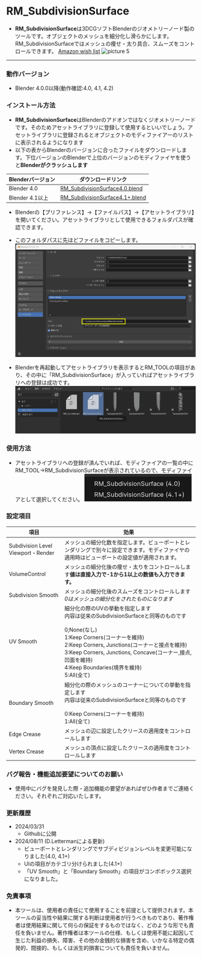 # RM_SubdivisionSurface
- **RM_SubdivisionSurface**は3DCGソフトBlenderのジオメトリーノード製のツールです。オブジェクトのメッシュを細分化し滑らかにします。RM_SubdivisionSurfaceではメッシュの痩せ・太り具合、スムーズをコントロールできます。 [Amazon wish list](https://t.co/uyceRKkqjA)
![picture 5](images/bdcbae986be22dce2d72e371dd7131aabb05b65b88d289c0de2dd2585ed3a1e0.gif)  

---

### 動作バージョン
- Blender 4.0.0以降(動作確認:4.0, 4.1, 4.2)

### インストール方法
- **RM_SubdivisionSurface**はBlenderのアドオンではなくジオメトリーノードです。そのためアセットライブラリに登録して使用するといいでしょう。アセットライブラリに登録されるとオブジェクトのモディファイアーのリストに表示されるようになります
- 以下の表からBlenderのバージョンに合ったファイルをダウンロードします。下位バージョンのBlenderで上位のバージョンのモディファイヤを使うと**Blenderがクラッシュします**

|Blenderバージョン|ダウンロードリンク|
|---|---|
|Blender 4.0|[RM_SubdivisionSurface4.0.blend](https://github.com/RanmanEmpire/RM_SubdivisionSurface/raw/main/RM_TOOL/RM_SubdivisionSurface/RM_SubdivisionSurface4.0.blend)|
|Blender 4.1以上|[RM_SubdivisionSurface4.1+.blend](https://github.com/RanmanEmpire/RM_SubdivisionSurface/raw/main/RM_TOOL/RM_SubdivisionSurface/RM_SubdivisionSurface4.1+.blend)|


- Blenderの【プリファレンス】→【ファイルパス】→【アセットライブラリ】を開いてください。アセットライブラリとして使用できるフォルダパスが確認できます。
- このフォルダパスに先ほどファイルをコピーします。
![picture 3](images/1a12f693c34850dae32a3567cb73ea84a97095868f4e5d3949fd625dce664d06.png)  

- Blenderを再起動してアセットライブラリを表示するとRM_TOOLの項目があり、その中に「RM_SubdivisionSurface」が入っていればアセットライブラリへの登録は成功です。
![picture 1](images/c187ad54f4795111348d2ee52c2889a48ed92742aecf3c8175ad93a5fcece455.png)  

### 使用方法
- アセットライブラリへの登録が済んでいれば、モディファイアの一覧の中にRM_TOOL→RM_SubdivisionSurfaceが表示されているので、モディファイアとして選択してください。
![alt text](/images/image.png)

### 設定項目
|項目|効果|
|---|---|
|Subdivision Level Viewport・Render|メッシュの細分化数を指定します。ビューポートとレンダリングで別々に設定できます。モディファイヤの適用時はビューポートの設定値が適用されます。|
|VolumeControl|メッシュの細分化後の痩せ・太りをコントロールします**値は直接入力で-1から1以上の数値も入力できます。**|
|Subdivision Smooth|メッシュの細分化後のスムーズをコントロールします*0はメッシュの細分化をされたものになります*|
|UV Smooth|細分化の際のUVの挙動を指定します<BR>内容は従来のSubdivisionSurfaceと同等のものです<BR><BR>0;None(なし)<BR>1:Keep Corners(コーナーを維持)<BR>2:Keep Corners, Junctions(コーナーと接点を維持)<BR>3:Keep Corners, Junctions, Concave(コーナー,接点,凹面を維持)<BR>4:Keep Boundaries(境界を維持)<BR>5:All(全て)|
|Boundary Smooth|細分化の際のメッシュのコーナーについての挙動を指定します<BR>内容は従来のSubdivisionSurfaceと同等のものです<BR><BR>0:Keep Corners(コーナーを維持)<BR>1:All(全て)|
|Edge Crease|メッシュの辺に設定したクリースの適用度をコントロールします|
|Vertex Crease|メッシュの頂点に設定したクリースの適用度をコントロールします|

### バグ報告・機能追加要望についてのお願い
- 使用中にバグを発見した際・追加機能の要望があればぜひ作者までご連絡ください。それぞれご対応いたします。

### 更新履歴
- 2024/03/31
  - Githubに公開
- 2024/08/11 (D.Lettermanによる更新)
  - ビューポートとレンダリングでサブディビジョンレベルを変更可能になりました(4.0, 4.1+)
  - UIの項目がカテゴリ分けられました(4.1+)
  - 「UV Smooth」と「Boundary Smooth」の項目がコンボボックス選択になりました。

### 免責事項
- 本ツールは、使用者の責任にて使用することを前提として提供されます。本ツールの妥当性や結果に関する判断は使用者が行うべきものであり、著作権者は使用結果に関して何らの保証をするものではなく、どのような形でも責任を負いません。著作権者は本ツールの仕様、もしくは使用不能に起因して生じた利益の損失、障害、その他の金銭的な損害を含め、いかなる特定の偶発的、間接的、もしくは派生的損害についても責任を負いません。